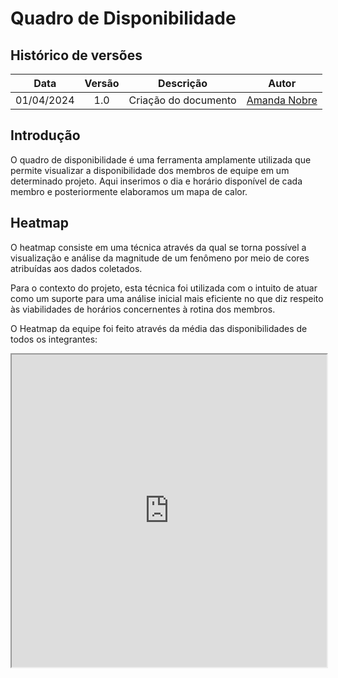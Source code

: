 # Quadro de Disponibilidade

## Histórico de versões

|    Data    | Versão |      Descrição       |                    Autor                     |
|:----------:|:------:|:--------------------:|:--------------------------------------------:|
| 01/04/2024 |  1.0   | Criação do documento | [Amanda Nobre](https://github.com/AmandaNbr) |

## Introdução
O quadro de disponibilidade é uma ferramenta amplamente utilizada que permite visualizar a disponibilidade dos membros de equipe em um determinado projeto. Aqui inserimos o dia e horário disponível de cada membro e posteriormente elaboramos um mapa de calor.

## Heatmap

O heatmap consiste em uma técnica através da qual se torna possível a visualização e análise da magnitude de um fenômeno por meio de cores atribuídas aos dados coletados.

Para o contexto do projeto, esta técnica foi utilizada com o intuito de atuar como um suporte para uma análise inicial mais eficiente no que diz respeito às viabilidades de horários concernentes à rotina dos membros.

O Heatmap da equipe foi feito através da média das disponibilidades de todos os integrantes:

<iframe src="https://docs.google.com/spreadsheets/d/e/2PACX-1vQMkvQCAvCwFqXoktkxkUpqfkMUc-lcKprtm6OnNhqdp79Mvs8P7GWaK3_OOCXc07588aEhr1Kh_NQD/pubhtml?gid=1222681839&amp;single=true&amp;widget=true&amp;headers=false" width="100%" width= "100" height="500" frameborder="1" scrolling="no"></iframe>